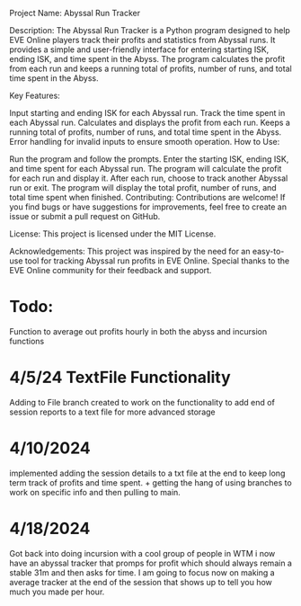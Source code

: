 Project Name: Abyssal Run Tracker

Description:
The Abyssal Run Tracker is a Python program designed to help EVE Online players track their profits and statistics from Abyssal runs. It provides a simple and user-friendly interface for entering starting ISK, ending ISK, and time spent in the Abyss. The program calculates the profit from each run and keeps a running total of profits, number of runs, and total time spent in the Abyss.

Key Features:

Input starting and ending ISK for each Abyssal run.
Track the time spent in each Abyssal run.
Calculates and displays the profit from each run.
Keeps a running total of profits, number of runs, and total time spent in the Abyss.
Error handling for invalid inputs to ensure smooth operation.
How to Use:

Run the program and follow the prompts.
Enter the starting ISK, ending ISK, and time spent for each Abyssal run.
The program will calculate the profit for each run and display it.
After each run, choose to track another Abyssal run or exit.
The program will display the total profit, number of runs, and total time spent when finished.
Contributing:
Contributions are welcome! If you find bugs or have suggestions for improvements, feel free to create an issue or submit a pull request on GitHub.

License:
This project is licensed under the MIT License.

Acknowledgements:
This project was inspired by the need for an easy-to-use tool for tracking Abyssal run profits in EVE Online. Special thanks to the EVE Online community for their feedback and support.

# Todo:
Function to average out profits hourly in both the abyss and incursion functions

# 4/5/24 TextFile Functionality
Adding to File branch created to work on the functionality to add 
end of session reports to a text file for more advanced storage

# 4/10/2024
implemented adding the session details to a txt file at the end to keep long term
track of profits and time spent. + getting the hang of using branches to work on specific info and then
pulling to main.

# 4/18/2024 
Got back into doing incursion with a cool group of people in WTM
i now have an abyssal tracker that promps for profit which should always remain a stable 31m 
and then asks for time. I am going to focus now on making a average tracker at the end of the session that shows up to tell you how 
much you made per hour.
